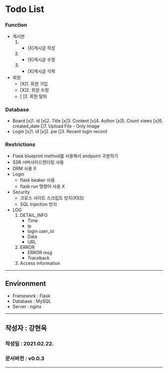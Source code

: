 # Todo List
### Function
- 게시판
    1. - [X]게시글 작성
    2. - [X]게시글 수정
    3. - [X]게시글 삭제
- 회원
    - [X]1. 회원 가입
    - [X]2. 회원 수정
    - [ ]3. 회원 탈퇴

### Database 
- Board
    [x]1. id
    [x]2. Title
    [x]3. Content
    [x]4. Author
    [x]5. Count views
    [x]6. created_date
    []7. Upload File
        - Only Image
- Login
    [x]1. id
    [x]2. pw
    []3. Recent login record
    
### Restrictions
- Flask blueprint method를 사용해서 endpoint 구분하기
- SSR 서버사이드렌더링 사용
- ORM 사용 X
- Login
    - flask beaker 사용
    - flask run 명령어 사용 X
- Security
    - 크로스 사이트 스크립트 방지(XSS)
    - SQL Injection 방지
- LOG
    1. DETAIL_INFO
        - Time
        - ip
        - login user_id
        - Data
        - URL
    2. ERROR
        - ERROR msg
        - Traceback
    3. Access information
---
## Environment 
- Framework : Flask
- Database : MySQL
- Server : nginx
---
## 작성자 : 강현욱
### 작성일 : 2021.02.22.
### 문서버전 : v0.0.3
---